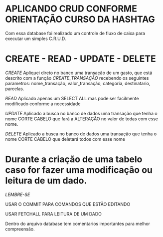 # APLICANDO CRUD CONFORME ORIENTAÇÃO CURSO DA HASHTAG

Com essa database foi realizado um controle de fluxo de caixa para executar um simples C.R.U.D.

# CREATE - READ - UPDATE - DELETE 

*CREATE* Apliquei direto no banco uma transação de um gasto, que está descrito com a função *CREATE_TRANSAÇÃO* recebendo os seguintes parametros: nome_transação, valor_transação, categoria, destinatario, parcelas. 

*READ* Aplicado apenas um SELECT ALL mas pode ser facilmente modificado conforme a necessidade

*UPDATE* Aplicado a busca no banco de dados uma transação que tenha o nome CORTE CABELO que fará a ALTERAÇÃO no valor de todas com esse nome.

*DELETE* Aplicado a busca no banco de dados uma transação que tenha o nome CORTE CABELO que deletará todos com esse nome


# Durante a criação de uma tabelo caso for fazer uma modificação ou leitura de um dado.

*LEMBRE-SE* 

USAR O COMMIT PARA COMANDOS QUE ESTÃO EDITANDO 

USAR FETCHALL PARA LEITURA DE UM DADO 


Dentro do arquivo database tem comentarios importantes para melhor compreensão.